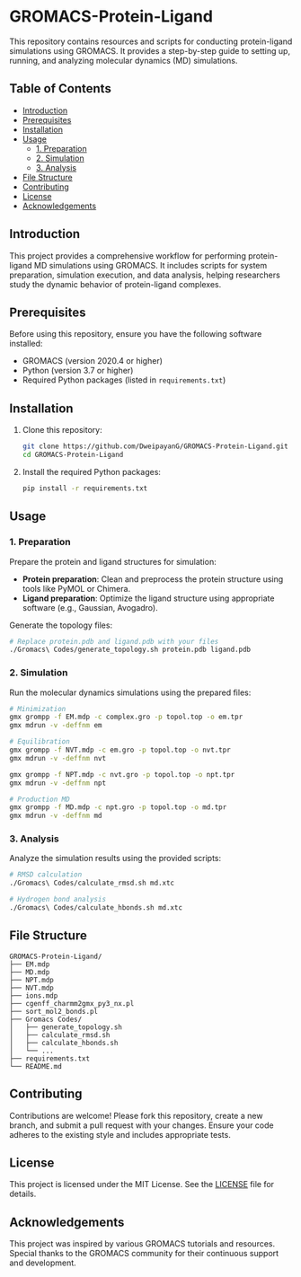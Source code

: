 
# GROMACS-Protein-Ligand

This repository contains resources and scripts for conducting protein-ligand simulations using GROMACS. It provides a step-by-step guide to setting up, running, and analyzing molecular dynamics (MD) simulations.

## Table of Contents
- [Introduction](#introduction)
- [Prerequisites](#prerequisites)
- [Installation](#installation)
- [Usage](#usage)
  - [1. Preparation](#1-preparation)
  - [2. Simulation](#2-simulation)
  - [3. Analysis](#3-analysis)
- [File Structure](#file-structure)
- [Contributing](#contributing)
- [License](#license)
- [Acknowledgements](#acknowledgements)

## Introduction
This project provides a comprehensive workflow for performing protein-ligand MD simulations using GROMACS. It includes scripts for system preparation, simulation execution, and data analysis, helping researchers study the dynamic behavior of protein-ligand complexes.

## Prerequisites
Before using this repository, ensure you have the following software installed:
- GROMACS (version 2020.4 or higher)
- Python (version 3.7 or higher)
- Required Python packages (listed in `requirements.txt`)

## Installation
1. Clone this repository:
   ```bash
   git clone https://github.com/DweipayanG/GROMACS-Protein-Ligand.git
   cd GROMACS-Protein-Ligand
   ```
2. Install the required Python packages:
   ```bash
   pip install -r requirements.txt
   ```

## Usage

### 1. Preparation
Prepare the protein and ligand structures for simulation:
- **Protein preparation**: Clean and preprocess the protein structure using tools like PyMOL or Chimera.
- **Ligand preparation**: Optimize the ligand structure using appropriate software (e.g., Gaussian, Avogadro).

Generate the topology files:
```bash
# Replace protein.pdb and ligand.pdb with your files
./Gromacs\ Codes/generate_topology.sh protein.pdb ligand.pdb
```

### 2. Simulation
Run the molecular dynamics simulations using the prepared files:
```bash
# Minimization
gmx grompp -f EM.mdp -c complex.gro -p topol.top -o em.tpr
gmx mdrun -v -deffnm em

# Equilibration
gmx grompp -f NVT.mdp -c em.gro -p topol.top -o nvt.tpr
gmx mdrun -v -deffnm nvt

gmx grompp -f NPT.mdp -c nvt.gro -p topol.top -o npt.tpr
gmx mdrun -v -deffnm npt

# Production MD
gmx grompp -f MD.mdp -c npt.gro -p topol.top -o md.tpr
gmx mdrun -v -deffnm md
```

### 3. Analysis
Analyze the simulation results using the provided scripts:
```bash
# RMSD calculation
./Gromacs\ Codes/calculate_rmsd.sh md.xtc

# Hydrogen bond analysis
./Gromacs\ Codes/calculate_hbonds.sh md.xtc
```

## File Structure
```
GROMACS-Protein-Ligand/
├── EM.mdp
├── MD.mdp
├── NPT.mdp
├── NVT.mdp
├── ions.mdp
├── cgenff_charmm2gmx_py3_nx.pl
├── sort_mol2_bonds.pl
├── Gromacs Codes/
│   ├── generate_topology.sh
│   ├── calculate_rmsd.sh
│   ├── calculate_hbonds.sh
│   └── ...
├── requirements.txt
└── README.md
```

## Contributing
Contributions are welcome! Please fork this repository, create a new branch, and submit a pull request with your changes. Ensure your code adheres to the existing style and includes appropriate tests.

## License
This project is licensed under the MIT License. See the [LICENSE](LICENSE) file for details.

## Acknowledgements
This project was inspired by various GROMACS tutorials and resources. Special thanks to the GROMACS community for their continuous support and development.
